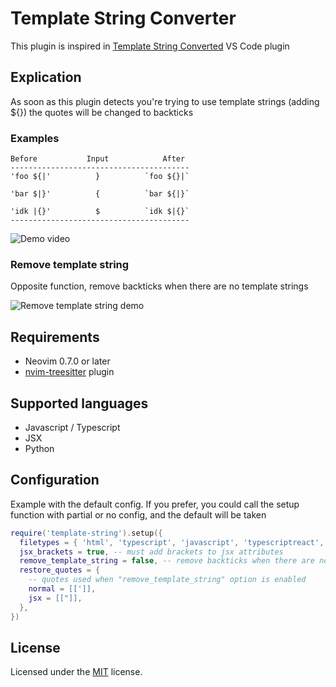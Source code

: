 # Template String Converter

This plugin is inspired in [Template String Converted](https://marketplace.visualstudio.com/items?itemName=meganrogge.template-string-converter) VS Code plugin

## Explication

As soon as this plugin detects you're trying to use template strings (adding ${}) the quotes will be changed to backticks

### Examples

```
Before           Input            After
----------------------------------------
'foo ${|'          }          `foo ${}|`

'bar $|}'          {          `bar ${|}`

'idk |{}'          $          `idk $|{}`
----------------------------------------
```

![Demo video](https://gist.githubusercontent.com/axelvc/b34d7fd659e573d0622f25d32ac3388a/raw/2b76682d7af471359325677fbebb6fd1b72558d3/demo.gif)

### Remove template string

Opposite function, remove backticks when there are no template strings

![Remove template string demo](https://gist.githubusercontent.com/axelvc/b34d7fd659e573d0622f25d32ac3388a/raw/4761aab9cd46c8d8112e9aaf5900a139d46e7241/demo_2.gif)

## Requirements

- Neovim 0.7.0 or later
- [nvim-treesitter](https://github.com/nvim-treesitter/nvim-treesitter) plugin

## Supported languages

- Javascript / Typescript
- JSX
- Python

## Configuration

Example with the default config. If you prefer, you could call the setup function with partial or no config, and the default will be taken

```lua
require('template-string').setup({
  filetypes = { 'html', 'typescript', 'javascript', 'typescriptreact', 'javascriptreact', 'python' }, -- filetypes where the plugin is active
  jsx_brackets = true, -- must add brackets to jsx attributes
  remove_template_string = false, -- remove backticks when there are no template string
  restore_quotes = {
    -- quotes used when "remove_template_string" option is enabled
    normal = [[']],
    jsx = [["]],
  },
})
```

## License

Licensed under the [MIT](./LICENSE) license.
